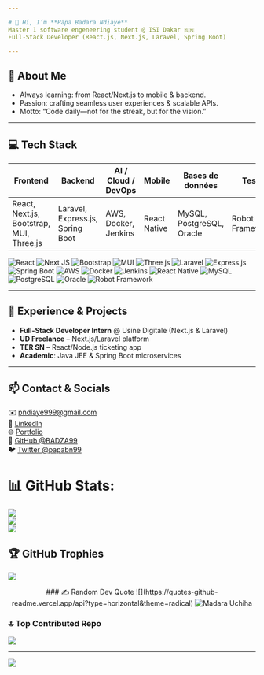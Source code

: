 ```yaml
---

# 👋 Hi, I’m **Papa Badara Ndiaye**  
Master 1 software engeneering student @ ISI Dakar 🇸🇳  
Full-Stack Developer (React.js, Next.js, Laravel, Spring Boot)

---
```


## 🎯 About Me  
- Always learning: from React/Next.js to mobile & backend.  
- Passion: crafting seamless user experiences & scalable APIs.  
- Motto: “Code daily—not for the streak, but for the vision.”  

---

## 💻 Tech Stack  
| **Frontend** | **Backend** | **AI / Cloud / DevOps** | **Mobile** | **Bases de données** | **Tests** |
|--------------|-------------|------------------------|------------|----------------------|-----------|
| React, Next.js, Bootstrap, MUI, Three.js | Laravel, Express.js, Spring Boot | AWS, Docker, Jenkins | React Native | MySQL, PostgreSQL, Oracle | Robot Framework |

![React](https://img.shields.io/badge/react-%2320232a.svg?style=for-the-badge&logo=react&logoColor=%2361DAFB) 
![Next JS](https://img.shields.io/badge/Next-black?style=for-the-badge&logo=next.js&logoColor=white) ![Bootstrap](https://img.shields.io/badge/bootstrap-%238511FA.svg?style=for-the-badge&logo=bootstrap&logoColor=white) 
![MUI](https://img.shields.io/badge/MUI-%230081CB.svg?style=for-the-badge&logo=mui&logoColor=white) ![Three js](https://img.shields.io/badge/threejs-black?style=for-the-badge&logo=three.js&logoColor=white) ![Laravel](https://img.shields.io/badge/laravel-%23FF2D20.svg?style=for-the-badge&logo=laravel&logoColor=white) ![Express.js](https://img.shields.io/badge/express.js-%23404d59.svg?style=for-the-badge&logo=express&logoColor=%2361DAFB) ![Spring Boot](https://img.shields.io/badge/Spring%20Boot-%236DB33F.svg?style=for-the-badge&logo=springboot&logoColor=white) ![AWS](https://img.shields.io/badge/AWS-%23FF9900.svg?style=for-the-badge&logo=amazonaws&logoColor=white) 
![Docker](https://img.shields.io/badge/Docker-%232496ED.svg?style=for-the-badge&logo=docker&logoColor=white) ![Jenkins](https://img.shields.io/badge/Jenkins-%23D24939.svg?style=for-the-badge&logo=jenkins&logoColor=white) 
![React Native](https://img.shields.io/badge/React%20Native-%2320232a.svg?style=for-the-badge&logo=react&logoColor=%2361DAFB) ![MySQL](https://img.shields.io/badge/MySQL-%2300758F.svg?style=for-the-badge&logo=mysql&logoColor=white) ![PostgreSQL](https://img.shields.io/badge/PostgreSQL-%23336791.svg?style=for-the-badge&logo=postgresql&logoColor=white) ![Oracle](https://img.shields.io/badge/Oracle-%23F80000.svg?style=for-the-badge&logo=oracle&logoColor=white) 
![Robot Framework](https://img.shields.io/badge/Robot%20Framework-%2300A9E0.svg?style=for-the-badge&logo=robotframework&logoColor=white)

---

## 🚀 Experience & Projects  
- **Full-Stack Developer Intern** @ Usine Digitale (Next.js & Laravel)  
- **UD Freelance** – Next.js/Laravel platform  
- **TER SN** – React/Node.js ticketing app  
- **Academic**: Java JEE & Spring Boot microservices  

---

## 📫 Contact & Socials  
✉️ pndiaye999@gmail.com  
🔗 [LinkedIn](https://www.linkedin.com/in/papa-badara-ndiaye-948420267/)  
🌐 [Portfolio](https://papabndev.netlify.app/)  
🐙 [GitHub @BADZA99](https://github.com/BADZA99)  
🐦 [Twitter @papabn99](https://twitter.com/papabn99)


# 📊 GitHub Stats:
![](https://github-readme-stats.vercel.app/api?username=BADZA99&theme=dark&hide_border=false&include_all_commits=true&count_private=false)<br/>
![](https://github-readme-streak-stats.herokuapp.com/?user=BADZA99&theme=dark&hide_border=false)<br/>
![](https://github-readme-stats.vercel.app/api/top-langs/?username=BADZA99&theme=dark&hide_border=false&include_all_commits=true&count_private=false&layout=compact)


## 🏆 GitHub Trophies
![](https://github-profile-trophy.vercel.app/?username=BADZA99&theme=radical&no-frame=false&no-bg=true&margin-w=4)



<p align="center">
    ### ✍️ Random Dev Quote
![](https://quotes-github-readme.vercel.app/api?type=horizontal&theme=radical)
    <img src="https://media.tenor.com/EpgxcRD1ydsAAAAM/madara-uchiha.gif" alt="Madara Uchiha">
</p>



### 🔝 Top Contributed Repo
![](https://github-contributor-stats.vercel.app/api?username=BADZA99&limit=5&theme=dark&combine_all_yearly_contributions=true)

---
[![](https://visitcount.itsvg.in/api?id=BADZA99&icon=0&color=0)](https://visitcount.itsvg.in)

<!-- Proudly created with GPRM ( https://gprm.itsvg.in ) -->

